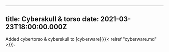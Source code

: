 
---
title: Cyberskull & torso
date: 2021-03-23T18:00:00.000Z
---
Added cybertorso & cyberskull to [cyberware]({{< relref "cyberware.md" >}}).
<!--more-->